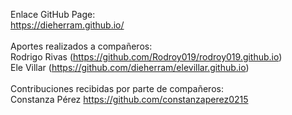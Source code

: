 Enlace GitHub Page: <br>
https://dieherram.github.io/<br>
<br>
Aportes realizados a compañeros:<br>
Rodrigo Rivas (https://github.com/Rodroy019/rodroy019.github.io)<br>
Ele Villar (https://github.com/dieherram/elevillar.github.io)<br>
<br>
Contribuciones recibidas por parte de compañeros:<br>
Constanza Pérez https://github.com/constanzaperez0215
